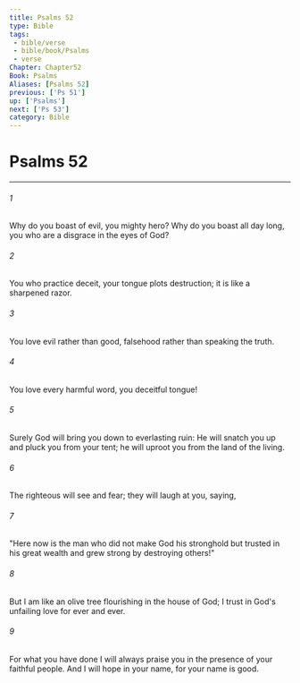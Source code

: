 ```yaml
---
title: Psalms 52
type: Bible
tags:
 - bible/verse
 - bible/book/Psalms
 - verse
Chapter: Chapter52
Book: Psalms
Aliases: [Psalms 52]
previous: ['Ps 51']
up: ['Psalms']
next: ['Ps 53']
category: Bible
---
```

# Psalms 52

***


###### 1 
Why do you boast of evil, you mighty hero? Why do you boast all day long, you who are a disgrace in the eyes of God? 

###### 2 
You who practice deceit, your tongue plots destruction; it is like a sharpened razor. 

###### 3 
You love evil rather than good, falsehood rather than speaking the truth. 

###### 4 
You love every harmful word, you deceitful tongue! 

###### 5 
Surely God will bring you down to everlasting ruin: He will snatch you up and pluck you from your tent; he will uproot you from the land of the living. 

###### 6 
The righteous will see and fear; they will laugh at you, saying, 

###### 7 
"Here now is the man who did not make God his stronghold but trusted in his great wealth and grew strong by destroying others!" 

###### 8 
But I am like an olive tree flourishing in the house of God; I trust in God's unfailing love for ever and ever. 

###### 9 
For what you have done I will always praise you in the presence of your faithful people. And I will hope in your name, for your name is good. 
